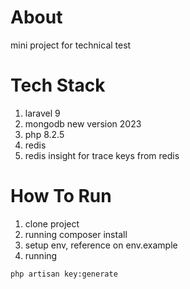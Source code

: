 # About

mini project for technical test

# Tech Stack

1. laravel 9
2. mongodb new version 2023
3. php 8.2.5
4. redis
5. redis insight for trace keys from redis

# How To Run

1. clone project
2. running composer install
3. setup env, reference on env.example
4. running

```shell
php artisan key:generate
```
